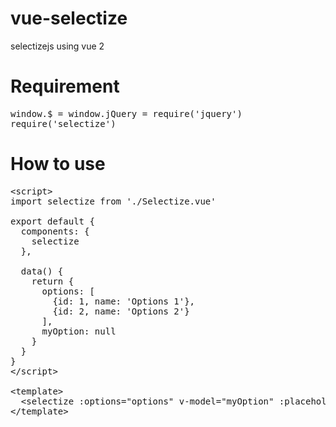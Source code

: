 # vue-selectize
selectizejs using vue 2

# Requirement
<pre>window.$ = window.jQuery = require('jquery')
require('selectize')</pre>

# How to use
<pre>
&lt;script&gt;
import selectize from './Selectize.vue'

export default {
  components: {
    selectize
  },
  
  data() {
    return {
      options: [
        {id: 1, name: 'Options 1'},
        {id: 2, name: 'Options 2'}
      ],
      myOption: null
    }
  }
}
&lt;/script&gt;

&lt;template&gt;
  &lt;selectize :options="options" v-model="myOption" :placeholder="'-- My placeholder --'"&gt;&lt;/selectize&gt;
&lt;/template&gt;
</pre>
